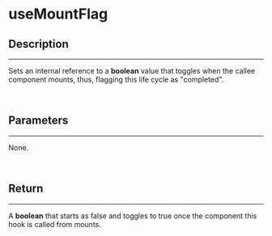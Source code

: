 # useMountFlag

## Description

---

Sets an internal reference to a **boolean** value that toggles when the callee component mounts, thus, flagging this life cycle as "completed".

<br />

## Parameters

---

None.

<br />

## Return

---

A **boolean** that starts as false and toggles to true once the component this hook is called from mounts.
